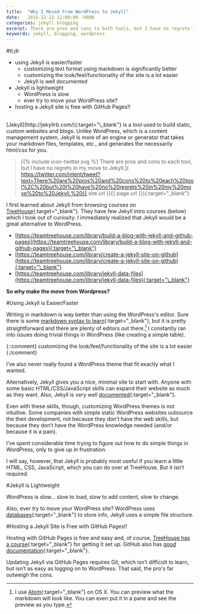 ```yaml
---
title:  "Why I Moved From WordPress to Jekyll"
date:   2015-12-22 12:00:00 -0800
categories: jekyll blogging
excerpt: There are pros and cons to both tools, but I have no regrets in my move to Jekyll.
keywords: jekyll, blogging, wordpress
---
```

#tl;dr

- using Jekyll is easier/faster
  - customizing text format using markdown is significantly better
  - customizing the look/feel/functionality of the site is a lot easier
  - Jekyll is well documented
- Jekyll is lightweight
  - WordPress is slow
  - ever try to move your WordPress site?
- hosting a Jekyll site is free with GitHub Pages!!

<br />
[Jekyll](http://jekyllrb.com/){:target="\_blank"} is a tool used to build static, custom websites and blogs. Unlike WordPress, which is a content management system, Jekyll is more of an engine or generator that takes your markdown files, templates, etc., and generates the necessarily html/css for you.

> [{% include icon-twitter.svg %}  There are pros and cons to each tool, but I have no regrets in my move to Jekyll.]( https://twitter.com/intent/tweet?text=There%20are%20pros%20and%20cons%20to%20each%20tool%2C%20but%20I%20have%20no%20regrets%20in%20my%20move%20to%20Jekyll.%20{{ site.url }}{{ page.url }}){:target="\_blank"}


I first learned about Jekyll from browsing courses on [TreeHouse](https://teamtreehouse.com/){:target="\_blank"}. They have few Jekyll intro courses (below) which I took out of curiosity. I immediately realized that Jekyll would be a great alternative to WordPress.

- [https://teamtreehouse.com/library/build-a-blog-with-jekyll-and-github-pages](https://teamtreehouse.com/library/build-a-blog-with-jekyll-and-github-pages){:target="\_blank"}
- [https://teamtreehouse.com/library/create-a-jekyll-site-on-github](https://teamtreehouse.com/library/create-a-jekyll-site-on-github){:target="\_blank"}
- [https://teamtreehouse.com/library/jekyll-data-files](https://teamtreehouse.com/library/jekyll-data-files){:target="\_blank"}

**So why make the move from Wordpress?**

#Using Jekyll is Easier/Faster

Writing in markdown is way better than using the WordPress's editor. Sure there is some [markdown syntax to learn](http://assemble.io/docs/Cheatsheet-Markdown.html){:target="\_blank"}, but it is pretty straightforward and there are plenty of editors out there.[^1] I constantly ran into issues doing trivial things in WordPress (like creating a simple table).

{::comment}
  customizing the look/feel/functionality of the site is a lot easier
{:/comment}

I’ve also never really found a WordPress theme that fit exactly what I wanted.

Alternatively, Jekyll gives you a nice, minimal site to start with. Anyone with some basic HTML/CSS/JavaScript skills can expand their website as much as they want. Also, Jekyll is very well [documented](http://jekyllrb.com/docs/home/){:target="\_blank"}.

Even with these skills, though, customizing WordPress themes is not intuitive. Some companies with simple static WordPress websites outsource the their development, not because they don’t have the web skills, but because they don’t have the WordPress knowledge needed (and/or because it is a pain).

I’ve spent considerable time trying to figure out how to do simple things in WordPress, only to give up in frustration.

I will say, however, that Jekyll is probably most useful if you learn a little HTML, CSS, JavaScript, which you can do over at TreeHouse. But it isn’t required.

#Jekyll is Lightweight

WordPress is slow... slow to load, slow to add content, slow to change.

Also, ever try to move your WordPress site? WordPress uses [databases](https://codex.wordpress.org/Database_Description){:target="\_blank"} to store info, Jekyll uses a simple file structure.

#Hosting a Jekyll Site is Free with GitHub Pages!!

Hosting with GitHub Pages is free and easy and, of course, [TreeHouse has a course](https://teamtreehouse.com/library/build-a-blog-with-jekyll-and-github-pages){:target="\_blank"} for getting it set up. GitHub also has [good documentation](https://pages.github.com){:target="\_blank"}.

Updating Jekyll via GitHub Pages requires Git, which isn’t difficult to learn, but isn’t as easy as logging on to WordPress. That said, the pro's far outweigh the cons.

[^1]: I use [Atom](https://atom.io){:target="\_blank"} on OS X. You can preview what the markdown will look like. You can even put it in a pane and see the preview as you type.
